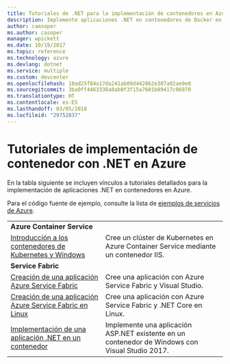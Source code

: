 ```yaml
---
title: Tutoriales de .NET para la implementación de contenedores en Azure
description: Implemente aplicaciones .NET en contenedores de Docker en Azure y escálelos con DC/OS, Mesos o Kubernetes.
author: camsoper
ms.author: casoper
manager: wpickett
ms.date: 10/19/2017
ms.topic: reference
ms.technology: azure
ms.devlang: dotnet
ms.service: multiple
ms.custom: devcenter
ms.openlocfilehash: 10ad25f84a17da241ab09d442862e307a02ae9e8
ms.sourcegitcommit: 3ba0ff4463338a0ab0f3f15a7601b89417c06970
ms.translationtype: HT
ms.contentlocale: es-ES
ms.lasthandoff: 03/05/2018
ms.locfileid: "29752837"
---
```

# <a name="container-deployment-tutorials-with-net-on-azure"></a>Tutoriales de implementación de contenedor con .NET en Azure

En la tabla siguiente se incluyen vínculos a tutoriales detallados para la implementación de aplicaciones .NET en contenedores en Azure.

Para el código fuente de ejemplo, consulte la lista de [ejemplos de servicios de Azure](https://azure.microsoft.com/resources/samples/?platform=dotnet).

| | |
|---|---|
| **Azure Container Service** ||
| [Introducción a los contenedores de Kubernetes y Windows][1] | Cree un clúster de Kubernetes en Azure Container Service mediante un contenedor IIS.
|**Service Fabric**| |
| [Creación de una aplicación Azure Service Fabric][2] | Cree una aplicación con Azure Service Fabric y Visual Studio. | 
| [Creación de una aplicación Azure Service Fabric en Linux][3] | Cree una aplicación con Azure Service Fabric y .NET Core en Linux. | 
| [Implementación de una aplicación .NET en un contenedor][4] | Implemente una aplicación ASP.NET existente en un contenedor de Windows con Visual Studio 2017.  |

[1]: /azure/container-service/container-service-kubernetes-windows-walkthrough
[2]: /azure/service-fabric/service-fabric-create-your-first-application-in-visual-studio
[3]: /azure/service-fabric/service-fabric-get-started-containers
[4]: /azure/service-fabric/service-fabric-host-app-in-a-container
